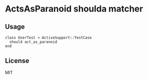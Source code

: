 # ActsAsParanoid shoulda matcher

## Usage

```
class UserTest < ActiveSupport::TestCase
  should act_as_paranoid
end
```

## License

MIT
